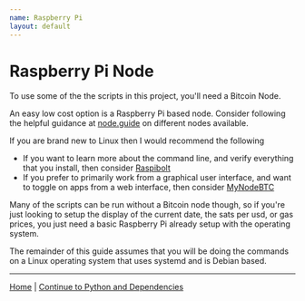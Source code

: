 ```yaml
---
name: Raspberry Pi
layout: default
---
```


# Raspberry Pi Node

To use some of the the scripts in this project, you'll need a Bitcoin Node.

An easy low cost option is a Raspberry Pi based node. Consider following the 
helpful guidance at [node.guide](https://node.guide) on different nodes 
available.  

If you are brand new to Linux then I would recommend the following

- If you want to learn more about the command line, and verify everything
  that you install, then consider [Raspibolt](https://raspibolt.org)
- If you prefer to primarily work from a graphical user interface, and want
  to toggle on apps from a web interface, then consider [MyNodeBTC](https://mynodebtc.org)

Many of the scripts can be run without a Bitcoin node though, so if you're just
looking to setup the display of the current date, the sats per usd, or gas 
prices, you just need a basic Raspberry Pi already setup with the operating
system.

The remainder of this guide assumes that you will be doing the commands on
a Linux operating system that uses systemd and is Debian based. 

---

[Home](../) | [Continue to Python and Dependencies](./install-2-displayscreen.md)

